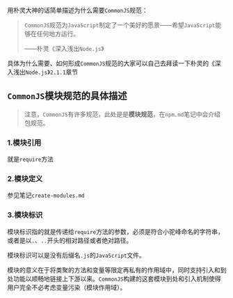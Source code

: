 用朴灵大神的话简单描述为什么需要`CommonJS`规范：

> `CommonJS`规范为`JavaScript`制定了一个美好的愿景——希望`JavaScript`能够在任何地方运行。
>
> ——朴灵《深入浅出`Node.js`》

具体为什么需要、如何形成`CommonJS`规范的大家可以自己去拜读一下朴灵的《深入浅出`Node.js`》`2.1.1`章节

## `CommonJS`模块规范的具体描述

> 注意，`CommonJS`有许多规范，此处是是**模块规范**，在`npm.md`笔记中会介绍包规范。

### 1.模块引用

就是`require`方法

### 2.模块定义

参见笔记`create-modules.md`

### 3.模块标识

模块标识指的就是传递给`require`方法的参数，必须是符合小驼峰命名的字符串，或者是以`.`、`..`开头的相对路径或者绝对路径。

模块标识可以是没有后缀名`.js`的`JavaScript`文件。



模块的意义在于将类聚的方法和变量等限定再私有的作用域中，同时支持引入和到处功能以顺畅地链接上下游以来。`CommonJS`构建的这套模块到处和引入机制使得用户完全不必考虑变量污染（模块作用域）。